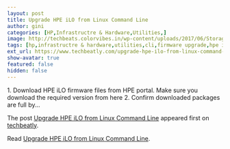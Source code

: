 ```yaml
---
layout: post
title: Upgrade HPE iLO from Linux Command Line
author: gini
categories: [HP,Infrastructre & Hardware,Utilities,]
image: http://techbeats.colorvibes.in/wp-content/uploads/2017/06/StorageReview-HP-iLO.jpg
tags: [hp,infrastructre & hardware,utilities,cli,firmware upgrade,hpe ilo,linux,]
ext_url: https://www.techbeatly.com/upgrade-hpe-ilo-from-linux-command-line/
show-avatar: true
featured: false
hidden: false
---
```


<p>1. Download HPE iLO firmware files from HPE portal. Make sure you download the required version from here 2. Confirm downloaded packages are full by&#46;&#46;&#46;</p>
<p>The post <a href="https://www.techbeatly.com/upgrade-hpe-ilo-from-linux-command-line/" rel="nofollow">Upgrade HPE iLO from Linux Command Line</a> appeared first on <a href="https://www.techbeatly.com" rel="nofollow">techbeatly</a>.</p>

Read [Upgrade HPE iLO from Linux Command Line](https://www.techbeatly.com/upgrade-hpe-ilo-from-linux-command-line/).